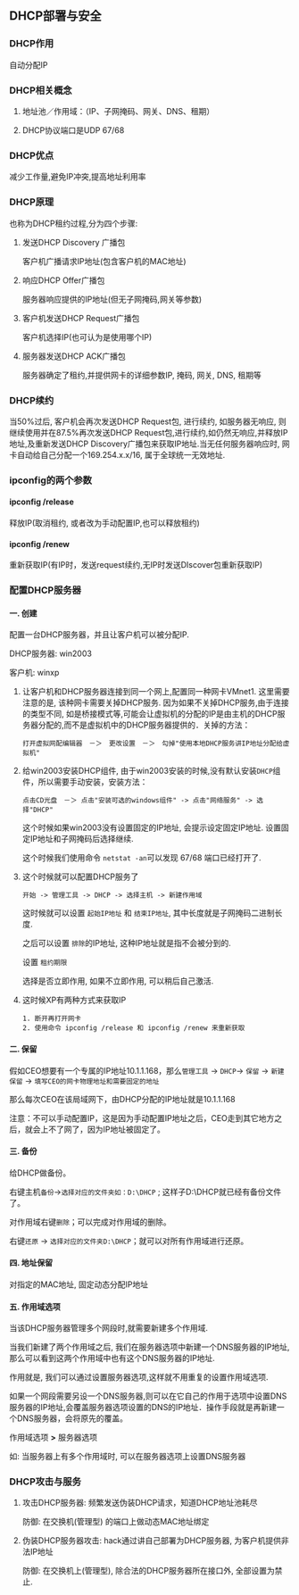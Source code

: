 ## DHCP部署与安全

### DHCP作用

自动分配IP

### DHCP相关概念

1. 地址池／作用域：（IP、子网掩码、网关、DNS、租期）

2. DHCP协议端口是UDP 67/68

### DHCP优点

减少工作量,避免IP冲突,提高地址利用率

### DHCP原理

也称为DHCP租约过程,分为四个步骤:

1. 发送DHCP Discovery 广播包

   客户机广播请求IP地址(包含客户机的MAC地址)

2. 响应DHCP Offer广播包

   服务器响应提供的IP地址(但无子网掩码,网关等参数)

3. 客户机发送DHCP Request广播包

   客户机选择IP(也可认为是使用哪个IP)

4. 服务器发送DHCP ACK广播包

   服务器确定了租约,并提供网卡的详细参数IP, 掩码, 网关, DNS, 租期等

### DHCP续约

当50%过后, 客户机会再次发送DHCP Request包, 进行续约, 如服务器无响应, 则继续使用并在87.5%再次发送DHCP Request包,进行续约,如仍然无响应,并释放IP地址,及重新发送DHCP Discovery广播包来获取IP地址.当无任何服务器响应时, 网卡自动给自己分配一个169.254.x.x/16, 属于全球统一无效地址.

### ipconfig的两个参数

#### ipconfig /release

释放IP(取消租约, 或者改为手动配置IP,也可以释放租约)

#### ipconfig /renew

重新获取IP(有IP时，发送request续约,无IP时发送DIscover包重新获取IP)

### 配置DHCP服务器

#### 一. 创建

配置一台DHCP服务器，并且让客户机可以被分配IP. 

DHCP服务器: win2003

客户机: winxp

1. 让客户机和DHCP服务器连接到同一个网上,配置同一种网卡VMnet1. 这里需要注意的是, 该种网卡需要关掉DHCP服务. 因为如果不关掉DHCP服务,由于连接的类型不同, 如是桥接模式等,可能会让虚拟机的分配的IP是由主机的DHCP服务器分配的,而不是虚拟机中的DHCP服务器提供的．关掉的方法：

   ```
   打开虚拟网配编辑器　－＞　更改设置　－＞　勾掉"使用本地DHCP服务讲IP地址分配给虚拟机"
   ```

2. 给win2003安装DHCP组件, 由于win2003安装的时候,没有默认安装`DHCP`组件，所以需要手动安装，安装方法：

   ```
   点击CD光盘　－＞ 点击"安装可选的windows组件" -> 点击"网络服务" -> 选择"DHCP"
   ```

   这个时候如果win2003没有设置固定的IP地址, 会提示设定固定IP地址. 设置固定IP地址和子网掩码后选择继续.

   这个时候我们使用命令 `netstat -an`可以发现 67/68 端口已经打开了.

3. 这个时候就可以配置DHCP服务了

   ```
   开始 -> 管理工具 -> DHCP -> 选择主机 -> 新建作用域
   ```

   这时候就可以设置 `起始IP地址` 和 `结束IP地址`, 其中长度就是子网掩码二进制长度.

   之后可以设置 `排除`的IP地址, 这种IP地址就是指不会被分到的.

   设置 `租约期限`

   选择是否立即作用, 如果不立即作用, 可以稍后自己激活.

4. 这时候XP有两种方式来获取IP

   ```
   1. 断开再打开网卡
   2. 使用命令 ipconfig /release 和 ipconfig /renew 来重新获取
   ```

#### 二. 保留

假如CEO想要有一个专属的IP地址10.1.1.168，那么`管理工具` -> `DHCP`-> `保留` -> `新建保留` -> `填写CEO的网卡物理地址和需要固定的地址`

那么每次CEO在该局域网下，由DHCP分配的IP地址就是10.1.1.168

注意：不可以手动配置IP，这是因为手动配置IP地址之后，CEO走到其它地方之后，就会上不了网了，因为IP地址被固定了。

#### 三. 备份

给DHCP做备份。

右键主机`备份`->`选择对应的文件夹如：D:\DHCP` ; 这样子D:\DHCP就已经有备份文件了。

对作用域右键`删除`；可以完成对作用域的删除。

右键`还原` -> `选择对应的文件夹D:\DHCP`；就可以对所有作用域进行还原。

#### 四. 地址保留

对指定的MAC地址, 固定动态分配IP地址

#### 五. 作用域选项

当该DHCP服务器管理多个网段时,就需要新建多个作用域.

当我们新建了两个作用域之后, 我们在服务器选项中新建一个DNS服务器的IP地址,那么可以看到这两个作用域中也有这个DNS服务器的IP地址.

作用就是, 我们可以通过设置服务器选项,这样就不用重复的设置作用域选项.

如果一个网段需要另设一个DNS服务器,则可以在它自己的作用于选项中设置DNS服务器的IP地址,会覆盖服务器选项设置的DNS的IP地址．操作手段就是再新建一个DNS服务器，会将原先的覆盖。

作用域选项 **>** 服务器选项

如: 当服务器上有多个作用域时, 可以在服务器选项上设置DNS服务器

### DHCP攻击与服务

1. 攻击DHCP服务器: 频繁发送伪装DHCP请求，知道DHCP地址池耗尽

   防御: 在交换机(管理型) 的端口上做动态MAC地址绑定

2. 伪装DHCP服务器攻击: hack通过讲自己部署为DHCP服务器, 为客户机提供非法IP地址

   防御: 在交换机上(管理型), 除合法的DHCP服务器所在接口外, 全部设置为禁止.